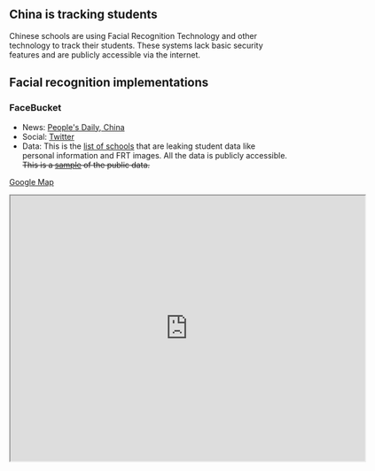 ## China is tracking students
Chinese schools are using Facial Recognition Technology and other technology to track their students.
These systems lack basic security features and are publicly accessible via the internet.
 
## Facial recognition implementations

### FaceBucket

* News: [People's Daily, China](https://twitter.com/PDChina/status/1080728488825434112)
* Social: [Twitter](https://twitter.com/0xDUDE/status/1216035348108713984)
* Data: This is the [list of schools](FaceBucket-schools.md) that are leaking student data like personal information and FRT images. All the data is publicly accessible. ~~This is a [sample](https://github.com/cookiemonster/2020-Chinese-Dataleaks/blob/master/README.md) of the public data.~~

[Google Map](https://drive.google.com/open?id=1VdWG_yFtF5C_Fh9YvLKipQ7URahyclbS&usp=sharing)
<iframe src="https://www.google.com/maps/d/u/2/embed?mid=1VdWG_yFtF5C_Fh9YvLKipQ7URahyclbS" width="640" height="480"></iframe>
  
  
